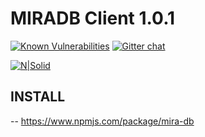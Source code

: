 # MIRADB Client 1.0.1
[![Known Vulnerabilities](https://snyk.io/test/npm/mira-db/badge.svg)](https://snyk.io/test/npm/mira-db)
[![Gitter chat](https://badges.gitter.im/gitterHQ/gitter.png)](https://gitter.im/mira-db)

[![N|Solid](https://miradbblog.files.wordpress.com/2018/08/untitled-11.jpg)](https://www.npmjs.com/package/mira-db)
## INSTALL
 -- https://www.npmjs.com/package/mira-db
##
